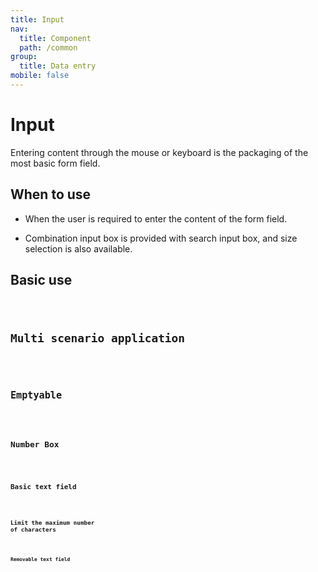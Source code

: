 ```yaml
---
title: Input
nav:
  title: Component
  path: /common
group:
  title: Data entry
mobile: false
---
```


# Input

Entering content through the mouse or keyboard is the packaging of the most basic form field.

## When to use

- When the user is required to enter the content of the form field.

- Combination input box is provided with search input box, and size selection is also available.

## Basic use

<code src="./demos/index1.tsx" />

## Multi scenario application

<code src="./demos/index2.tsx" />

## Emptyable

<code src="./demos/index3.tsx" />

## Number Box

<code src="./demos/index5.tsx" />

## Basic text field

<code src="./demos/index6.tsx"/>

## Limit the maximum number of characters

<code src="./demos/index7.tsx"/>

## Removable text field

<code src="./demos/index8.tsx"/>

<API></API>
